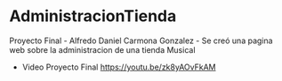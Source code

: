 # AdministracionTienda
Proyecto Final - 
Alfredo Daniel Carmona Gonzalez - Se creó una pagina web sobre la administracion de una tienda Musical 
 - Video Proyecto Final https://youtu.be/zk8yAOvFkAM
